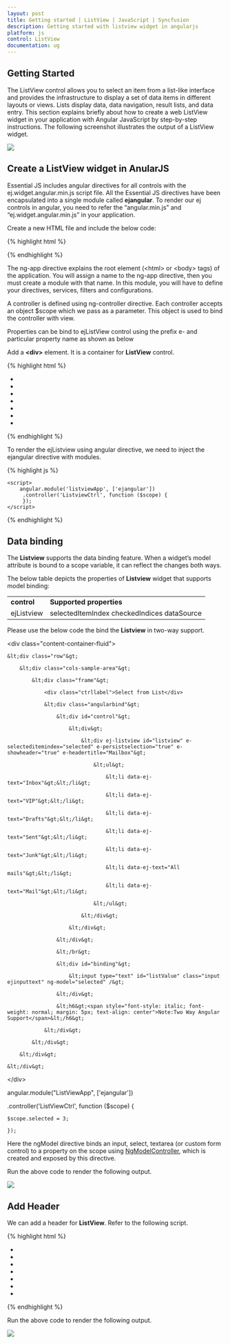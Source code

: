 ```yaml
---
layout: post
title: Getting started | ListView | JavaScript | Syncfusion
description: Getting started with listview widget in angularjs
platform: js
control: ListView
documentation: ug
---
```


## Getting Started
The ListView control allows you to select an item from a list-like interface and provides the infrastructure to display a set of data items in different layouts or views. Lists display data, data navigation, result lists, and data entry.
This section explains briefly about how to create a web ListView widget in your application with Angular JavaScript by step-by-step instructions. The following screenshot illustrates the output of a ListView widget.


![](Getting_Started_images\Getting_Started_img1.png)

## Create a ListView widget in AnularJS

Essential JS includes angular directives for all controls with the ej.widget.angular.min.js script file. All the Essential JS directives have been encapsulated into a single module called **ejangular**. To render our ej controls in angular, you need to refer the “angular.min.js” and “ej.widget.angular.min.js” in your application.


Create a new HTML file and include the below code:

{% highlight html %}

<!DOCTYPE html>
<html lang="en" ng-app="listviewApp">
<head>
    <title>Essential Studio for JavaScript : Angular JS Support for Listview </title>
    <!-- Style sheet for default theme (flat azure) -->
    <link href="http://cdn.syncfusion.com/ {{site.releaseversion}}/js/web/flat-azure/ej.web.all.min.css" rel="stylesheet" />
    <!--Scripts-->
    <script src="http://cdn.syncfusion.com/js/assets/external/jquery-3.0.0.min.js" type="text/javascript"> </script>
    <script src="[http://borismoore.github.io/jsrender/jsrender.min.js](http://borismoore.github.io/jsrender/jsrender.min.js)"></script>
    <script src="http://cdn.syncfusion.com/js/assets/external/angular.min.js"></script>
    <script type="text/javascript" src="http://cdn.syncfusion.com/ {{site.releaseversion}}/js/web/ej.web.all.min.js "></script>
    <script src="http://cdn.syncfusion.com/ {{site.releaseversion}}/js/common/ej.widget.angular.min.js"></script>
    <!--Add custom scripts here -->
</head>
<body ng-controller="ListviewCtrl">
    <!--Add necessary HTML elements-->
</body>
</body>
</html>


{% endhighlight %}

The ng-app directive explains the root element (&lt;html&gt; or &lt;body&gt; tags) of the application. You will assign a name to the ng-app directive, then you must create a module with that name. In this module, you will have to define your directives, services, filters and configurations.

A controller is defined using ng-controller directive. Each controller accepts an object $scope which we pass as a parameter.  This object is used to bind the controller with view.   

Properties can be bind to ejListView control using the prefix e- and particular property name as shown as below

Add a **&lt;div&gt;** element. It is a container for **ListView** control.



{% highlight html %}

<div id="listview">
    <ul>
        <li data-ej-text="Inbox"></li>
        <li data-ej-text="VIP"></li>
        <li data-ej-text="Drafts"></li>
        <li data-ej-text="Sent"></li>
        <li data-ej-text="Junk"></li>
        <li data-ej-text="All mails"></li>
        <li data-ej-text="Mail"></li>
    </ul>
</div>



{% endhighlight %}



To render the ejListview using angular directive, we need to inject the ejangular directive with modules.

{% highlight js %}

    <script>
        angular.module('listviewApp', ['ejangular'])
         .controller('ListviewCtrl', function ($scope) {
         });
    </script>



{% endhighlight %}


## Data binding

The **Listview** supports the data binding feature. When a widget’s model attribute is bound to a scope variable, it can reflect the changes both ways.

The below table depicts the properties of **Listview** widget that supports model binding:

<table>
<tr>
<td>
<b>control</b></td><td>
<b>Supported properties</b></td></tr>
<tr>
<td>
ejListview</td><td>
selectedItemIndex checkedIndices dataSource</td></tr>
</table>


Please use the below code the bind the **Listview** in two-way support.

&lt;div class="content-container-fluid"&gt;

    &lt;div class="row"&gt;

        &lt;div class="cols-sample-area"&gt;

            &lt;div class="frame"&gt;

                <div class="ctrllabel">Select from List</div>

                &lt;div class="angularbind"&gt;

                    &lt;div id="control"&gt;

                        &lt;div&gt;

                            &lt;div ej-listview id="listview" e-selecteditemindex="selected" e-persistselection="true" e-showheader="true" e-headertitle="Mailbox"&gt;

                                &lt;ul&gt;

                                    &lt;li data-ej-text="Inbox"&gt;&lt;/li&gt;

                                    &lt;li data-ej-text="VIP"&gt;&lt;/li&gt;

                                    &lt;li data-ej-text="Drafts"&gt;&lt;/li&gt;

                                    &lt;li data-ej-text="Sent"&gt;&lt;/li&gt;

                                    &lt;li data-ej-text="Junk"&gt;&lt;/li&gt;

                                    &lt;li data-ej-text="All mails"&gt;&lt;/li&gt;

                                    &lt;li data-ej-text="Mail"&gt;&lt;/li&gt;

                                &lt;/ul&gt;

                            &lt;/div&gt;

                        &lt;/div&gt;

                    &lt;/div&gt;

                    &lt;/br&gt;

                    &lt;div id="binding"&gt;

                        &lt;input type="text" id="listValue" class="input ejinputtext" ng-model="selected" /&gt;

                    &lt;/div&gt;

                    &lt;h6&gt;<span style="font-style: italic; font-weight: normal; margin: 5px; text-align: center">Note:Two Way Angular Support</span>&lt;/h6&gt;

                &lt;/div&gt;

            &lt;/div&gt;

        &lt;/div&gt;

    &lt;/div&gt;

&lt;/div&gt;



angular.module("ListViewApp", ['ejangular'])

.controller('ListViewCtrl', function ($scope) {

    $scope.selected = 3; 

    });



Here the ngModel directive binds an input, select, textarea (or custom form control) to a property on the scope using [NgModelController](https://docs.angularjs.org/api/ng/type/ngModel.NgModelController), which is created and exposed by this directive. 

Run the above code to render the following output. 

![](Getting_Started_images\databinding_img1.png)



## Add Header



We can add a header for **ListView**. Refer to the following script.



{% highlight html %}

<div ej-listview id="listview"  e-showheader="false" e-headertitle="Mailbox">
    <ul>
        <li data-ej-text="Inbox"></li>
        <li data-ej-text="VIP"></li>
        <li data-ej-text="Drafts"></li>
        <li data-ej-text="Sent"></li>
        <li data-ej-text="Junk"></li>
        <li data-ej-text="All mails"></li>
        <li data-ej-text="Mail"></li>
    </ul>
</div>


{% endhighlight %}



Run the above code to render the following output.

![](Getting_Started_images\addheader_img1.png)



